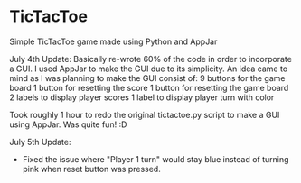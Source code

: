 # TicTacToe
Simple TicTacToe game made using Python and AppJar

July 4th Update:
Basically re-wrote 60% of the code in order to incorporate a GUI. I used AppJar to make the GUI due to its simplicity.
An idea came to mind as I was planning to make the GUI consist of:
  9 buttons for the game board
  1 button for resetting the score
  1 button for resetting the game board
  2 labels to display player scores
  1 label to display player turn with color
  
Took roughly 1 hour to redo the original tictactoe.py script to make a GUI using AppJar. Was quite fun! :D

July 5th Update:
- Fixed the issue where "Player 1 turn" would stay blue instead of turning pink when reset button was pressed.
